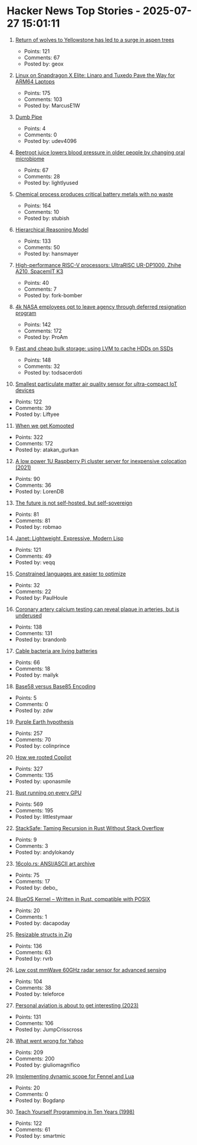 # Hacker News Top Stories - 2025-07-27 15:01:11

1. [Return of wolves to Yellowstone has led to a surge in aspen trees](https://www.livescience.com/animals/land-mammals/return-of-wolves-to-yellowstone-has-led-to-a-surge-in-aspen-trees-unseen-for-80-years)
   - Points: 121
   - Comments: 67
   - Posted by: geox

2. [Linux on Snapdragon X Elite: Linaro and Tuxedo Pave the Way for ARM64 Laptops](https://www.linaro.org/blog/linux-on-snapdragon-x-elite/)
   - Points: 175
   - Comments: 103
   - Posted by: MarcusE1W

3. [Dumb Pipe](https://www.dumbpipe.dev/)
   - Points: 4
   - Comments: 0
   - Posted by: udev4096

4. [Beetroot juice lowers blood pressure in older people by changing oral microbiome](https://news.exeter.ac.uk/faculty-of-health-and-life-sciences/beetroot-juice-lowers-blood-pressure-in-older-people-by-changing-oral-microbiome/)
   - Points: 67
   - Comments: 28
   - Posted by: lightlyused

5. [Chemical process produces critical battery metals with no waste](https://spectrum.ieee.org/nmc-battery-aspiring-materials)
   - Points: 164
   - Comments: 10
   - Posted by: stubish

6. [Hierarchical Reasoning Model](https://arxiv.org/abs/2506.21734)
   - Points: 133
   - Comments: 50
   - Posted by: hansmayer

7. [High-performance RISC-V processors: UltraRISC UR-DP1000, Zhihe A210, SpacemIT K3](https://www.cnx-software.com/2025/07/22/three-high-performance-risc-v-processors-to-watch-in-h2-2025-ultrarisc-ur-dp1000-zizhe-a210-and-spacemit-k3/)
   - Points: 40
   - Comments: 7
   - Posted by: fork-bomber

8. [4k NASA employees opt to leave agency through deferred resignation program](https://www.kcrw.com/news/shows/npr/npr-story/nx-s1-5481304)
   - Points: 142
   - Comments: 172
   - Posted by: ProAm

9. [Fast and cheap bulk storage: using LVM to cache HDDs on SSDs](https://quantum5.ca/2025/05/11/fast-cheap-bulk-storage-using-lvm-to-cache-hdds-on-ssds/)
   - Points: 148
   - Comments: 32
   - Posted by: todsacerdoti

10. [Smallest particulate matter air quality sensor for ultra-compact IoT devices](https://www.bosch-sensortec.com/news/worlds-smallest-particulate-matter-sensor-bmv080.html)
   - Points: 122
   - Comments: 39
   - Posted by: Liftyee

11. [When we get Komooted](https://bikepacking.com/plog/when-we-get-komooted/)
   - Points: 322
   - Comments: 172
   - Posted by: atakan_gurkan

12. [A low power 1U Raspberry Pi cluster server for inexpensive colocation (2021)](https://github.com/pawl/raspberry-pi-1u-server)
   - Points: 90
   - Comments: 36
   - Posted by: LorenDB

13. [The future is not self-hosted, but self-sovereign](https://www.robertmao.com/blog/en/the-future-is-not-self-hosted-but-self-sovereign)
   - Points: 81
   - Comments: 81
   - Posted by: robmao

14. [Janet: Lightweight, Expressive, Modern Lisp](https://janet-lang.org)
   - Points: 121
   - Comments: 49
   - Posted by: veqq

15. [Constrained languages are easier to optimize](https://jyn.dev/constrained-languages-are-easier-to-optimize/)
   - Points: 32
   - Comments: 22
   - Posted by: PaulHoule

16. [Coronary artery calcium testing can reveal plaque in arteries, but is underused](https://www.nytimes.com/2025/07/26/health/coronary-artery-calcium-heart.html)
   - Points: 138
   - Comments: 131
   - Posted by: brandonb

17. [Cable bacteria are living batteries](https://www.asimov.press/p/cable-bacteria)
   - Points: 66
   - Comments: 18
   - Posted by: mailyk

18. [Base58 versus Base85 Encoding](https://www.johndcook.com/blog/2025/07/23/base58-base85/)
   - Points: 5
   - Comments: 0
   - Posted by: zdw

19. [Purple Earth hypothesis](https://en.wikipedia.org/wiki/Purple_Earth_hypothesis)
   - Points: 257
   - Comments: 70
   - Posted by: colinprince

20. [How we rooted Copilot](https://research.eye.security/how-we-rooted-copilot/)
   - Points: 327
   - Comments: 135
   - Posted by: uponasmile

21. [Rust running on every GPU](https://rust-gpu.github.io/blog/2025/07/25/rust-on-every-gpu/)
   - Points: 569
   - Comments: 195
   - Posted by: littlestymaar

22. [StackSafe: Taming Recursion in Rust Without Stack Overflow](https://fast.github.io/blog/stacksafe-taming-recursion-in-rust-without-stack-overflow/)
   - Points: 9
   - Comments: 3
   - Posted by: andylokandy

23. [16colo.rs: ANSI/ASCII art archive](https://16colo.rs/)
   - Points: 75
   - Comments: 17
   - Posted by: debo_

24. [BlueOS Kernel – Written in Rust, compatible with POSIX](https://github.com/vivoblueos/kernel)
   - Points: 20
   - Comments: 1
   - Posted by: dacapoday

25. [Resizable structs in Zig](https://tristanpemble.com/resizable-structs-in-zig/)
   - Points: 136
   - Comments: 63
   - Posted by: rvrb

26. [Low cost mmWave 60GHz radar sensor for advanced sensing](https://www.infineon.com/part/BGT60TR13C)
   - Points: 104
   - Comments: 38
   - Posted by: teleforce

27. [Personal aviation is about to get interesting (2023)](https://www.elidourado.com/p/personal-aviation)
   - Points: 131
   - Comments: 106
   - Posted by: JumpCrisscross

28. [What went wrong for Yahoo](https://dfarq.homeip.net/what-went-wrong-for-yahoo/)
   - Points: 209
   - Comments: 200
   - Posted by: giuliomagnifico

29. [Implementing dynamic scope for Fennel and Lua](https://andreyor.st/posts/2025-06-09-implementing-dynamic-scope-for-fennel-and-lua/)
   - Points: 20
   - Comments: 0
   - Posted by: Bogdanp

30. [Teach Yourself Programming in Ten Years (1998)](https://norvig.com/21-days.html)
   - Points: 122
   - Comments: 61
   - Posted by: smartmic

